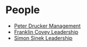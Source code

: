# People

* [Peter Drucker Management](https://en.wikipedia.org/wiki/Peter_Drucker)
* [Franklin Covey Leadership](https://www.franklincovey.com/Solutions/Leadership.html)
* [Simon Sinek Leadership](https://simonsinek.com/)
